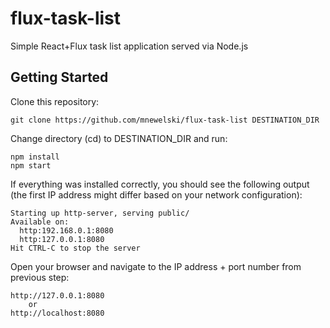 # flux-task-list

Simple React+Flux task list application served via Node.js

## Getting Started

Clone this repository:
```
git clone https://github.com/mnewelski/flux-task-list DESTINATION_DIR
```

Change directory (cd) to DESTINATION_DIR and run:
```
npm install
npm start
```

If everything was installed correctly, you should see the following output (the first IP address might differ based on your network configuration):
```
Starting up http-server, serving public/
Available on:
  http:192.168.0.1:8080
  http:127.0.0.1:8080
Hit CTRL-C to stop the server
```

Open your browser and navigate to the IP address + port number from previous step:
```
http://127.0.0.1:8080
	or
http://localhost:8080
```
